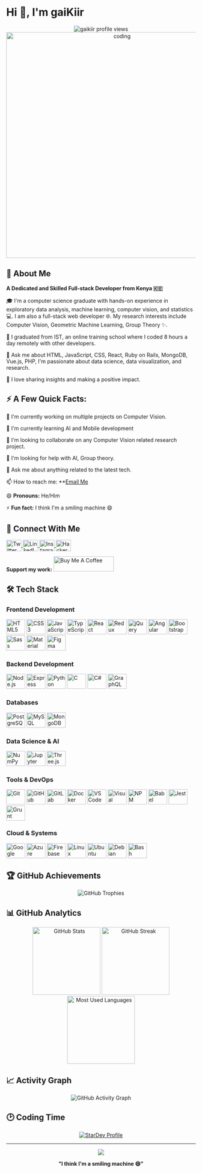 # Hi 👋, I'm gaiKiir

<div align="center">
  <img src="https://komarev.com/ghpvc/?username=gaikiir&label=Profile%20views&color=0e75b6&style=flat" alt="gaikiir profile views" />
</div>

<div align="center">
  <img alt="coding" width="600" src="https://media.tenor.com/qJ5evVs-_uUAAAAC/coding.gif">
</div>

## 💫 About Me

**A Dedicated and Skilled Full-stack Developer from Kenya 🇰🇪**

🎓 I'm a computer science graduate with hands-on experience in exploratory data analysis, machine learning, computer vision, and statistics 💻. I am also a full-stack web developer 🌐. My research interests include Computer Vision, Geometric Machine Learning, Group Theory ✨.

🔭 I graduated from IST, an online training school where I coded 8 hours a day remotely with other developers.

💬 Ask me about HTML, JavaScript, CSS, React, Ruby on Rails, MongoDB, Vue.js, PHP,  I'm passionate about data science, data visualization, and research.

🧐 I love sharing insights and making a positive impact.

## ⚡ A Few Quick Facts:

🔭 I'm currently working on multiple projects on Computer Vision.

🧮 I'm currently learning AI and Mobile development

👯 I'm looking to collaborate on any Computer Vision related research project.

🤔 I'm looking for help with AI, Group theory.

💬 Ask me about anything related to the latest tech.

📫 How to reach me: **[Email Me](gaichris380@gmail.com)

😄 **Pronouns:** He/Him

⚡ **Fun fact:** I think I'm a smiling machine 😄

## 🤝 Connect With Me

<p align="left">
  <a href="https://twitter.com/your-twitter" target="_blank">
    <img align="center" src="https://raw.githubusercontent.com/rahuldkjain/github-profile-readme-generator/master/src/images/icons/Social/twitter.svg" alt="Twitter" height="30" width="40" />
  </a>
  <a href="https://www.linkedin.com/in/your-linkedin/" target="_blank">
    <img align="center" src="https://raw.githubusercontent.com/rahuldkjain/github-profile-readme-generator/master/src/images/icons/Social/linked-in-alt.svg" alt="LinkedIn" height="30" width="40" />
  </a>
  <a href="https://instagram.com/your-instagram/" target="_blank">
    <img align="center" src="https://raw.githubusercontent.com/rahuldkjain/github-profile-readme-generator/master/src/images/icons/Social/instagram.svg" alt="Instagram" height="30" width="40" />
  </a>
  <a href="https://www.hackerrank.com/your-hackerrank" target="_blank">
    <img align="center" src="https://raw.githubusercontent.com/rahuldkjain/github-profile-readme-generator/master/src/images/icons/Social/hackerrank.svg" alt="HackerRank" height="30" width="40" />
  </a>
</p>

**Support my work:**
<a href="https://www.buymeacoffee.com/gaikiir" target="_blank">
  <img src="https://cdn.buymeacoffee.com/buttons/v2/default-yellow.png" alt="Buy Me A Coffee" height="40px" width="160px" />
</a>

## 🛠️ Tech Stack

### Frontend Development
<div align="left">
  <img src="https://cdn.jsdelivr.net/gh/devicons/devicon/icons/html5/html5-plain.svg" height="40" width="50" alt="HTML5" />
  <img src="https://cdn.jsdelivr.net/gh/devicons/devicon/icons/css3/css3-plain.svg" height="40" width="50" alt="CSS3" />
  <img src="https://cdn.jsdelivr.net/gh/devicons/devicon/icons/javascript/javascript-plain.svg" height="40" width="50" alt="JavaScript" />
  <img src="https://cdn.jsdelivr.net/gh/devicons/devicon/icons/typescript/typescript-original.svg" height="40" width="50" alt="TypeScript" />
  <img src="https://cdn.jsdelivr.net/gh/devicons/devicon/icons/react/react-original.svg" height="40" width="50" alt="React" />
  <img src="https://cdn.jsdelivr.net/gh/devicons/devicon/icons/redux/redux-original.svg" height="40" width="50" alt="Redux" />
  <img src="https://cdn.jsdelivr.net/gh/devicons/devicon/icons/jquery/jquery-original.svg" height="40" width="50" alt="jQuery" />
  <img src="https://cdn.jsdelivr.net/gh/devicons/devicon/icons/angularjs/angularjs-plain.svg" height="40" width="50" alt="Angular" />
  <img src="https://cdn.jsdelivr.net/gh/devicons/devicon/icons/bootstrap/bootstrap-plain.svg" height="40" width="50" alt="Bootstrap" />
  <img src="https://cdn.jsdelivr.net/gh/devicons/devicon/icons/sass/sass-original.svg" height="40" width="50" alt="Sass" />
  <img src="https://cdn.jsdelivr.net/gh/devicons/devicon/icons/materialui/materialui-original.svg" height="40" width="50" alt="Material UI" />
  <img src="https://cdn.jsdelivr.net/gh/devicons/devicon/icons/figma/figma-original.svg" height="40" width="50" alt="Figma" />
</div>

### Backend Development
<div align="left">
  <img src="https://cdn.jsdelivr.net/gh/devicons/devicon/icons/nodejs/nodejs-original.svg" height="40" width="50" alt="Node.js" />
  <img src="https://cdn.jsdelivr.net/gh/devicons/devicon/icons/express/express-original.svg" height="40" width="50" alt="Express" />
  <img src="https://cdn.jsdelivr.net/gh/devicons/devicon/icons/python/python-original.svg" height="40" width="50" alt="Python" />
  <img src="https://cdn.jsdelivr.net/gh/devicons/devicon/icons/c/c-original.svg" height="40" width="50" alt="C" />
  <img src="https://cdn.jsdelivr.net/gh/devicons/devicon/icons/csharp/csharp-original.svg" height="40" width="50" alt="C#" />
  <img src="https://cdn.jsdelivr.net/gh/devicons/devicon/icons/graphql/graphql-plain.svg" height="40" width="50" alt="GraphQL" />
</div>

### Databases
<div align="left">
  <img src="https://cdn.jsdelivr.net/gh/devicons/devicon/icons/postgresql/postgresql-original.svg" height="40" width="50" alt="PostgreSQL" />
  <img src="https://cdn.jsdelivr.net/gh/devicons/devicon/icons/mysql/mysql-original.svg" height="40" width="50" alt="MySQL" />
  <img src="https://cdn.jsdelivr.net/gh/devicons/devicon/icons/mongodb/mongodb-plain.svg" height="40" width="50" alt="MongoDB" />
</div>

### Data Science & AI
<div align="left">
  <img src="https://cdn.jsdelivr.net/gh/devicons/devicon/icons/numpy/numpy-original.svg" height="40" width="50" alt="NumPy" />
  <img src="https://cdn.jsdelivr.net/gh/devicons/devicon/icons/jupyter/jupyter-original.svg" height="40" width="50" alt="Jupyter" />
  <img src="https://cdn.jsdelivr.net/gh/devicons/devicon/icons/threejs/threejs-original.svg" height="40" width="50" alt="Three.js" />
</div>

### Tools & DevOps
<div align="left">
  <img src="https://cdn.jsdelivr.net/gh/devicons/devicon/icons/git/git-original.svg" height="40" width="50" alt="Git" />
  <img src="https://cdn.jsdelivr.net/gh/devicons/devicon/icons/github/github-original.svg" height="40" width="50" alt="GitHub" />
  <img src="https://cdn.jsdelivr.net/gh/devicons/devicon/icons/gitlab/gitlab-original.svg" height="40" width="50" alt="GitLab" />
  <img src="https://cdn.jsdelivr.net/gh/devicons/devicon/icons/docker/docker-original.svg" height="40" width="50" alt="Docker" />
  <img src="https://cdn.jsdelivr.net/gh/devicons/devicon/icons/vscode/vscode-original.svg" height="40" width="50" alt="VS Code" />
  <img src="https://cdn.jsdelivr.net/gh/devicons/devicon/icons/visualstudio/visualstudio-plain.svg" height="40" width="50" alt="Visual Studio" />
  <img src="https://cdn.jsdelivr.net/gh/devicons/devicon/icons/npm/npm-original-wordmark.svg" height="40" width="50" alt="NPM" />
  <img src="https://cdn.jsdelivr.net/gh/devicons/devicon/icons/babel/babel-original.svg" height="40" width="50" alt="Babel" />
  <img src="https://cdn.jsdelivr.net/gh/devicons/devicon/icons/jest/jest-plain.svg" height="40" width="50" alt="Jest" />
  <img src="https://cdn.jsdelivr.net/gh/devicons/devicon/icons/grunt/grunt-line.svg" height="40" width="50" alt="Grunt" />
</div>

### Cloud & Systems
<div align="left">
  <img src="https://cdn.jsdelivr.net/gh/devicons/devicon/icons/googlecloud/googlecloud-original.svg" height="40" width="50" alt="Google Cloud" />
  <img src="https://cdn.jsdelivr.net/gh/devicons/devicon/icons/azure/azure-original.svg" height="40" width="50" alt="Azure" />
  <img src="https://cdn.jsdelivr.net/gh/devicons/devicon/icons/firebase/firebase-plain.svg" height="40" width="50" alt="Firebase" />
  <img src="https://cdn.jsdelivr.net/gh/devicons/devicon/icons/linux/linux-original.svg" height="40" width="50" alt="Linux" />
  <img src="https://cdn.jsdelivr.net/gh/devicons/devicon/icons/ubuntu/ubuntu-plain.svg" height="40" width="50" alt="Ubuntu" />
  <img src="https://cdn.jsdelivr.net/gh/devicons/devicon/icons/debian/debian-original.svg" height="40" width="50" alt="Debian" />
  <img src="https://cdn.jsdelivr.net/gh/devicons/devicon/icons/bash/bash-original.svg" height="40" width="50" alt="Bash" />
</div>

## 🏆 GitHub Achievements

<div align="center">
  <img src="https://github-profile-trophy.vercel.app/?username=gaikiir&column=8&row=1&theme=flat&no-frame=true" alt="GitHub Trophies" />
</div>

## 📊 GitHub Analytics

<div align="center">
  <img height="180em" src="https://github-readme-stats.vercel.app/api?username=gaikiir&show_icons=true&theme=default&hide_border=true&count_private=true&include_all_commits=true" alt="GitHub Stats" />
  <img height="180em" src="https://github-readme-streak-stats.herokuapp.com/?user=gaikiir&theme=default&hide_border=true" alt="GitHub Streak" />
</div>

<div align="center">
  <img height="180em" src="https://github-readme-stats.vercel.app/api/top-langs/?username=gaikiir&layout=compact&theme=default&hide_border=true" alt="Most Used Languages" />
</div>

## 📈 Activity Graph

<div align="center">
  <img src="https://github-readme-activity-graph.vercel.app/graph?username=gaikiir&theme=minimal&hide_border=true" alt="GitHub Activity Graph" />
</div>

## 🕑 Coding Time

<!--START_SECTION:waka-->
<!--END_SECTION:waka-->

<div align="center">
  <a href="https://stardev.io/developers/gaikiir">
    <img src="https://stardev.io/developers/gaikiir/badge/languages/global.svg" alt="StarDev Profile" />
  </a>
</div>

---

<div align="center">
  <img src="https://capsule-render.vercel.app/api?type=waving&color=gradient&height=80&section=footer" />
  
  **"I think I'm a smiling machine 😄"**
</div>

